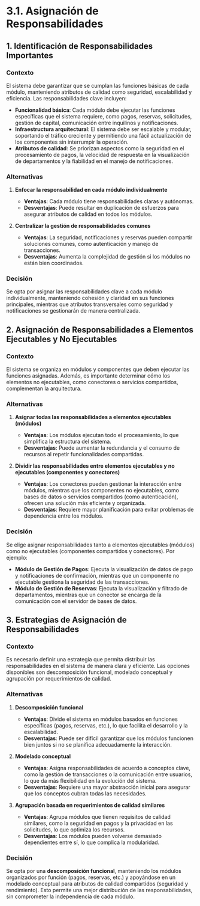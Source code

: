# 3.1. Asignación de Responsabilidades

## 1. Identificación de Responsabilidades Importantes

### Contexto
El sistema debe garantizar que se cumplan las funciones básicas de cada módulo, manteniendo atributos de calidad como seguridad, escalabilidad y eficiencia. Las responsabilidades clave incluyen:

- **Funcionalidad básica**: Cada módulo debe ejecutar las funciones específicas que el sistema requiere, como pagos, reservas, solicitudes, gestión de capital, comunicación entre inquilinos y notificaciones.
- **Infraestructura arquitectural**: El sistema debe ser escalable y modular, soportando el tráfico creciente y permitiendo una fácil actualización de los componentes sin interrumpir la operación.
- **Atributos de calidad**: Se priorizan aspectos como la seguridad en el procesamiento de pagos, la velocidad de respuesta en la visualización de departamentos y la fiabilidad en el manejo de notificaciones.

### Alternativas

1. **Enfocar la responsabilidad en cada módulo individualmente**
   - **Ventajas**: Cada módulo tiene responsabilidades claras y autónomas.
   - **Desventajas**: Puede resultar en duplicación de esfuerzos para asegurar atributos de calidad en todos los módulos.

2. **Centralizar la gestión de responsabilidades comunes**
   - **Ventajas**: La seguridad, notificaciones y reservas pueden compartir soluciones comunes, como autenticación y manejo de transacciones.
   - **Desventajas**: Aumenta la complejidad de gestión si los módulos no están bien coordinados.

### Decisión
Se opta por asignar las responsabilidades clave a cada módulo individualmente, manteniendo cohesión y claridad en sus funciones principales, mientras que atributos transversales como seguridad y notificaciones se gestionarán de manera centralizada.

## 2. Asignación de Responsabilidades a Elementos Ejecutables y No Ejecutables

### Contexto
El sistema se organiza en módulos y componentes que deben ejecutar las funciones asignadas. Además, es importante determinar cómo los elementos no ejecutables, como conectores o servicios compartidos, complementan la arquitectura.

### Alternativas

1. **Asignar todas las responsabilidades a elementos ejecutables (módulos)**
   - **Ventajas**: Los módulos ejecutan todo el procesamiento, lo que simplifica la estructura del sistema.
   - **Desventajas**: Puede aumentar la redundancia y el consumo de recursos al repetir funcionalidades compartidas.

2. **Dividir las responsabilidades entre elementos ejecutables y no ejecutables (componentes y conectores)**
   - **Ventajas**: Los conectores pueden gestionar la interacción entre módulos, mientras que los componentes no ejecutables, como bases de datos o servicios compartidos (como autenticación), ofrecen una solución más eficiente y organizada.
   - **Desventajas**: Requiere mayor planificación para evitar problemas de dependencia entre los módulos.

### Decisión
Se elige asignar responsabilidades tanto a elementos ejecutables (módulos) como no ejecutables (componentes compartidos y conectores). Por ejemplo:
- **Módulo de Gestión de Pagos**: Ejecuta la visualización de datos de pago y notificaciones de confirmación, mientras que un componente no ejecutable gestiona la seguridad de las transacciones.
- **Módulo de Gestión de Reservas**: Ejecuta la visualización y filtrado de departamentos, mientras que un conector se encarga de la comunicación con el servidor de bases de datos.

## 3. Estrategias de Asignación de Responsabilidades

### Contexto
Es necesario definir una estrategia que permita distribuir las responsabilidades en el sistema de manera clara y eficiente. Las opciones disponibles son descomposición funcional, modelado conceptual y agrupación por requerimientos de calidad.

### Alternativas

1. **Descomposición funcional**
   - **Ventajas**: Divide el sistema en módulos basados en funciones específicas (pagos, reservas, etc.), lo que facilita el desarrollo y la escalabilidad.
   - **Desventajas**: Puede ser difícil garantizar que los módulos funcionen bien juntos si no se planifica adecuadamente la interacción.

2. **Modelado conceptual**
   - **Ventajas**: Asigna responsabilidades de acuerdo a conceptos clave, como la gestión de transacciones o la comunicación entre usuarios, lo que da más flexibilidad en la evolución del sistema.
   - **Desventajas**: Requiere una mayor abstracción inicial para asegurar que los conceptos cubran todas las necesidades.

3. **Agrupación basada en requerimientos de calidad similares**
   - **Ventajas**: Agrupa módulos que tienen requisitos de calidad similares, como la seguridad en pagos y la privacidad en las solicitudes, lo que optimiza los recursos.
   - **Desventajas**: Los módulos pueden volverse demasiado dependientes entre sí, lo que complica la modularidad.

### Decisión
Se opta por una **descomposición funcional**, manteniendo los módulos organizados por función (pagos, reservas, etc.) y apoyándose en un modelado conceptual para atributos de calidad compartidos (seguridad y rendimiento). Esto permite una mejor distribución de las responsabilidades, sin comprometer la independencia de cada módulo.
